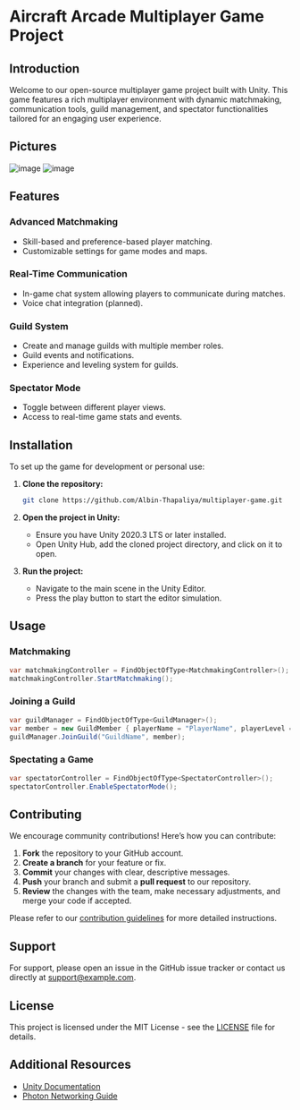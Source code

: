 # Aircraft Arcade Multiplayer Game Project

## Introduction
Welcome to our open-source multiplayer game project built with Unity. This game features a rich multiplayer environment with dynamic matchmaking, communication tools, guild management, and spectator functionalities tailored for an engaging user experience.

## Pictures
![image](https://github.com/Albin-Thapaliya/aircraft-arcade/assets/173128584/4dfa517c-1231-4d22-94d4-4d03f903434a)
![image](https://github.com/Albin-Thapaliya/aircraft-arcade/assets/173128584/30f99a54-bc9a-4df5-8741-453903264147)

## Features
### Advanced Matchmaking
- Skill-based and preference-based player matching.
- Customizable settings for game modes and maps.

### Real-Time Communication
- In-game chat system allowing players to communicate during matches.
- Voice chat integration (planned).

### Guild System
- Create and manage guilds with multiple member roles.
- Guild events and notifications.
- Experience and leveling system for guilds.

### Spectator Mode
- Toggle between different player views.
- Access to real-time game stats and events.

## Installation
To set up the game for development or personal use:

1. **Clone the repository:**
   ```bash
   git clone https://github.com/Albin-Thapaliya/multiplayer-game.git
   ```
2. **Open the project in Unity:**
   - Ensure you have Unity 2020.3 LTS or later installed.
   - Open Unity Hub, add the cloned project directory, and click on it to open.

3. **Run the project:**
   - Navigate to the main scene in the Unity Editor.
   - Press the play button to start the editor simulation.

## Usage
### Matchmaking
```csharp
var matchmakingController = FindObjectOfType<MatchmakingController>();
matchmakingController.StartMatchmaking();
```

### Joining a Guild
```csharp
var guildManager = FindObjectOfType<GuildManager>();
var member = new GuildMember { playerName = "PlayerName", playerLevel = 5, playerId = "PlayerID" };
guildManager.JoinGuild("GuildName", member);
```

### Spectating a Game
```csharp
var spectatorController = FindObjectOfType<SpectatorController>();
spectatorController.EnableSpectatorMode();
```

## Contributing
We encourage community contributions! Here’s how you can contribute:
1. **Fork** the repository to your GitHub account.
2. **Create a branch** for your feature or fix.
3. **Commit** your changes with clear, descriptive messages.
4. **Push** your branch and submit a **pull request** to our repository.
5. **Review** the changes with the team, make necessary adjustments, and merge your code if accepted.

Please refer to our [contribution guidelines](LINK_TO_CONTRIBUTING_GUIDELINES) for more detailed instructions.

## Support
For support, please open an issue in the GitHub issue tracker or contact us directly at support@example.com.

## License
This project is licensed under the MIT License - see the [LICENSE](LINK_TO_LICENSE) file for details.

## Additional Resources
- [Unity Documentation](https://docs.unity3d.com/Manual/index.html)
- [Photon Networking Guide](https://doc.photonengine.com/en-us/pun/current/getting-started/pun-intro)
